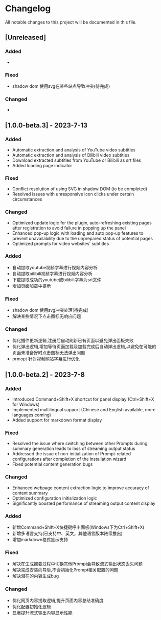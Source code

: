 # Changelog

All notable changes to this project will be documented in this file.

## [Unreleased]

### Added
- 

### Fixed
- shadow dom 使用svg在某些站点导致冲突(待完成)

### Changed
- 

## [1.0.0-beta.3] - 2023-7-13

### Added
- Automatic extraction and analysis of YouTube video subtitles
- Automatic extraction and analysis of Bilibili video subtitles
- Download extracted subtitles from YouTube or Bilibili as srt files
- Added loading page indicator

### Fixed
- Conflict resolution of using SVG in shadow DOM (to be completed)
- Resolved issues with unresponsive icon clicks under certain circumstances

### Changed
- Optimized update logic for the plugin, auto-refreshing existing pages after registration to avoid failure in popping up the panel
- Enhanced pop-up logic with loading and auto pop-up features to prevent unavailability due to the unprepared status of potential pages
- Optimized prompts for video websites' subtitles

### Added
- 自动提取youtube视频字幕进行视频内容分析
- 自动提取bilibili视频字幕进行视频内容分析
- 下载提取成功的youtube或bilibili字幕为srt文件
- 增加页面加载中提示

### Fixed
- shadow dom 使用svg冲突处理(待完成)
- 解决某些情况下点击图标无响应问题

### Changed
- 优化插件更新逻辑,注册后自动刷新已有页面以避免弹出面板失败
- 优化弹出逻辑,增加等待页面加载及加载完成后自动弹出逻辑,以避免在可能的页面未准备好时点击图标无法弹出问题
- prmopt 针对视频网站字幕进行优化

## [1.0.0-beta.2] - 2023-7-8

### Added
- Introduced Command+Shift+X shortcut for panel display (Ctrl+Shift+X for Windows)
- Implemented multilingual support (Chinese and English available, more languages coming)
- Added support for markdown format display

### Fixed
- Resolved the issue where switching between other Prompts during summary generation leads to loss of streaming output status
- Addressed the issue of non-initialization of Prompt-related configurations after completion of the installation wizard
- Fixed potential content generation bugs

### Changed
- Enhanced webpage content extraction logic to improve accuracy of content summary
- Optimized configuration initialization logic
- Significantly boosted performance of streaming output content display

### Added
- 新增Command+Shift+X快捷键呼出面板(Windows下为Ctrl+Shift+X)
- 新增多语言支持(已支持中、英文，其他语言版本陆续推出)
- 增加markdown格式显示支持

### Fixed
- 解决在生成摘要过程中切换其他Prompt会导致流式输出状态丢失问题
- 解决完成安装向导后,不会初始化Prompt相关配置的问题
- 解决潜在的内容生成bug

### Changed
- 优化网页内容提取逻辑,提升页面内容总结准确度
- 优化配置初始化逻辑
- 显著提升流式输出内容显示性能
